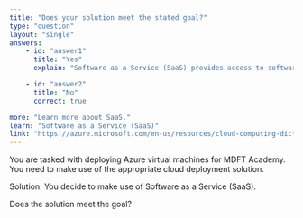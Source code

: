 ```yaml
---
title: "Does your solution meet the stated goal?"
type: "question"
layout: "single"
answers:
    - id: "answer1"
      title: "Yes"
      explain: "Software as a Service (SaaS) provides access to software applications over the internet, where the underlying infrastructure and platform are managed by the provider. This does not meet the stated goal."

    - id: "answer2"
      title: "No"
      correct: true

more: "Learn more about SaaS."
learn: "Software as a Service (SaaS)"
link: "https://azure.microsoft.com/en-us/resources/cloud-computing-dictionary/what-is-saas/"
---
```

You are tasked with deploying Azure virtual machines for MDFT Academy. You need to make use of the appropriate cloud deployment solution.

Solution: You decide to make use of Software as a Service (SaaS).

Does the solution meet the goal?
